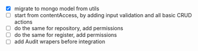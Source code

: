 - [x] migrate to mongo model from utils
- [ ] start from contentAccess, by adding input validation and all basic CRUD actions
- [ ] do the same for repository, add permissions
- [ ] do the same for register, add permissions
- [ ] add Audit wrapers before integration